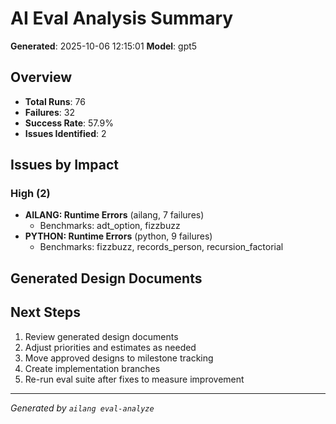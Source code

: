 # AI Eval Analysis Summary

**Generated**: 2025-10-06 12:15:01
**Model**: gpt5

## Overview

- **Total Runs**: 76
- **Failures**: 32
- **Success Rate**: 57.9%
- **Issues Identified**: 2

## Issues by Impact

### High (2)

- **AILANG: Runtime Errors** (ailang, 7 failures)
  - Benchmarks: adt_option, fizzbuzz
- **PYTHON: Runtime Errors** (python, 9 failures)
  - Benchmarks: fizzbuzz, records_person, recursion_factorial

## Generated Design Documents


## Next Steps

1. Review generated design documents
2. Adjust priorities and estimates as needed
3. Move approved designs to milestone tracking
4. Create implementation branches
5. Re-run eval suite after fixes to measure improvement

---

*Generated by `ailang eval-analyze`*
